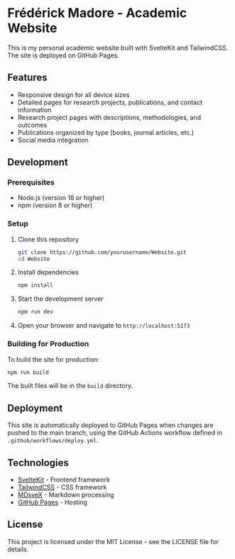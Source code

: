 # Frédérick Madore - Academic Website

This is my personal academic website built with SvelteKit and TailwindCSS. The site is deployed on GitHub Pages.

## Features

- Responsive design for all device sizes
- Detailed pages for research projects, publications, and contact information
- Research project pages with descriptions, methodologies, and outcomes
- Publications organized by type (books, journal articles, etc.)
- Social media integration

## Development

### Prerequisites

- Node.js (version 18 or higher)
- npm (version 8 or higher)

### Setup

1. Clone this repository
   ```bash
   git clone https://github.com/yourusername/Website.git
   cd Website
   ```

2. Install dependencies
   ```bash
   npm install
   ```

3. Start the development server
   ```bash
   npm run dev
   ```

4. Open your browser and navigate to `http://localhost:5173`

### Building for Production

To build the site for production:

```bash
npm run build
```

The built files will be in the `build` directory.

## Deployment

This site is automatically deployed to GitHub Pages when changes are pushed to the main branch, using the GitHub Actions workflow defined in `.github/workflows/deploy.yml`.

## Technologies

- [SvelteKit](https://kit.svelte.dev/) - Frontend framework
- [TailwindCSS](https://tailwindcss.com/) - CSS framework
- [MDsveX](https://mdsvex.com/) - Markdown processing
- [GitHub Pages](https://pages.github.com/) - Hosting

## License

This project is licensed under the MIT License - see the LICENSE file for details.
